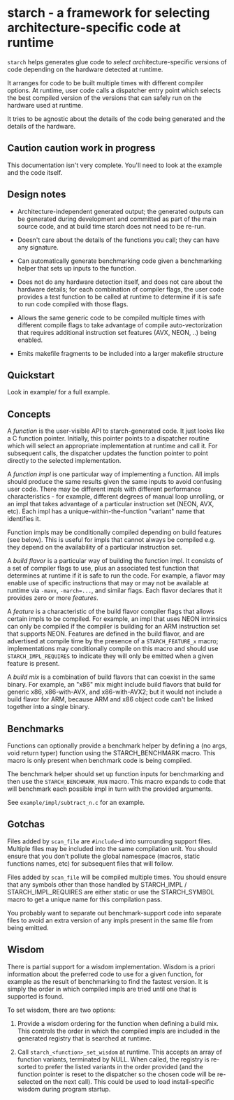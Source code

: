 # starch - a framework for selecting architecture-specific code at runtime

`starch` helps generates glue code to *s*elec*t* *arch*itecture-specific
versions of code depending on the hardware detected at runtime.

It arranges for code to be built multiple times with different compiler
options. At runtime, user code calls a dispatcher entry point which
selects the best compiled version of the versions that can safely run
on the hardware used at runtime.

It tries to be agnostic about the details of the code being generated
and the details of the hardware.

## Caution caution work in progress

This documentation isn't very complete. You'll need to look at the example
and the code itself.

## Design notes

 * Architecture-independent generated output; the generated outputs can
   be generated during development and committed as part of the main
   source code, and at build time starch does not need to be re-run.

 * Doesn't care about the details of the functions you call; they can
   have any signature.

 * Can automatically generate benchmarking code given a benchmarking
   helper that sets up inputs to the function.

 * Does not do any hardware detection itself, and does not care about
   the hardware details; for each combination of compiler flags, the user
   code provides a test function to be called at runtime to determine if
   it is safe to run code compiled with those flags.

 * Allows the same generic code to be compiled multiple times with different
   compile flags to take advantage of compile auto-vectorization that
   requires additional instruction set features (AVX, NEON, ..) being enabled.

 * Emits makefile fragments to be included into a larger makefile structure

## Quickstart

Look in example/ for a full example.

## Concepts

A *function* is the user-visible API to starch-generated code. It just looks
like a C function pointer. Initially, this pointer points to a dispatcher
routine which will select an appropriate implementation at runtime and call
it. For subsequent calls, the dispatcher updates the function pointer to
point directly to the selected implementation.

A *function impl* is one particular way of implementing a function. All
impls should produce the same results given the same inputs to avoid confusing
user code. There may be different impls with different performance
characteristics - for example, different degrees of manual loop unrolling, or
an impl that takes advantage of a particular instruction set (NEON, AVX, etc).
Each impl has a unique-within-the-function "variant" name that identifies it.

Function impls may be conditionally compiled depending on build features
(see below). This is useful for impls that cannot always be compiled e.g.
they depend on the availability of a particular instruction set.

A *build flavor* is a particular way of building the function impl. It
consists of a set of compiler flags to use, plus an associated test function
that determines at runtime if it is safe to run the code. For example,
a flavor may enable use of specific instructions that may or may not be
available at runtime via `-mavx`, `-march=...`, and similar flags. Each
flavor declares that it provides zero or more *features*.

A *feature* is a characteristic of the build flavor compiler flags that
allows certain impls to be compiled. For example, an impl that uses NEON
intrinsics can only be compiled if the compiler is building for an ARM
instruction set that supports NEON. Features are defined in the build flavor,
and are advertised at compile time by the presence of a `STARCH_FEATURE_x`
macro; implementations may conditionally compile on this macro and should use
`STARCH_IMPL_REQUIRES` to indicate they will only be emitted when a given
feature is present.

A *build mix* is a combination of build flavors that can coexist in the same
binary. For example, an "x86" mix might include build flavors that build
for generic x86, x86-with-AVX, and x86-with-AVX2; but it would not include
a build flavor for ARM, because ARM and x86 object code can't be linked
together into a single binary.

## Benchmarks

Functions can optionally provide a benchmark helper by defining a
(no args, void return typer) function using the STARCH_BENCHMARK macro. This
macro is only present when benchmark code is being compiled.

The benchmark helper should set up function inputs for benchmarking and then
use the `STARCH_BENCHMARK_RUN` macro. This macro expands to code that will
benchmark each possible impl in turn with the provided arguments.

See `example/impl/subtract_n.c` for an example.

## Gotchas

Files added by `scan_file` are `#include`-d into surrounding support files.
Multiple files may be included into the same compilation unit. You should
ensure that you don't pollute the global namespace (macros, static functions
names, etc) for subsequent files that will follow.

Files added by `scan_file` will be compiled multiple times. You should ensure
that any symbols other than those handled by STARCH_IMPL / STARCH_IMPL_REQUIRES
are either static or use the STARCH_SYMBOL macro to get a unique name for
this compilation pass.

You probably want to separate out benchmark-support code into separate files
to avoid an extra version of any impls present in the same file from being
emitted.

## Wisdom

There is partial support for a wisdom implementation. Wisdom is a priori
information about the preferred code to use for a given function, for example
as the result of benchmarking to find the fastest version. It is simply the
order in which compiled impls are tried until one that is supported is found.

To set wisdom, there are two options:

1) Provide a wisdom ordering for the function when defining a build mix. This
controls the order in which the compiled impls are included in the generated
registry that is searched at runtime.

2) Call `starch_<function>_set_wisdom` at runtime. This accepts an array of
function variants, terminated by NULL. When called, the registry is re-sorted
to prefer the listed variants in the order provided (and the function pointer
is reset to the dispatcher so the chosen code will be re-selected on the next
call). This could be used to load install-specific wisdom during program
startup.
